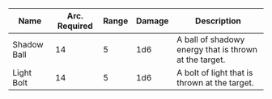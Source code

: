 ﻿| Name        | Arc. Required | Range | Damage | Description                                            |
|-------------|---------------|-------|--------|--------------------------------------------------------|
| Shadow Ball | 14            | 5     | 1d6    | A ball of shadowy energy that is thrown at the target. |
| Light Bolt  | 14            | 5     | 1d6    | A bolt of light that is thrown at the target.          |